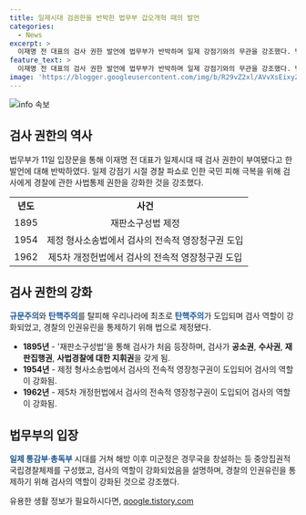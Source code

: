 ```yaml
---
title: 일제시대 검권한을 반박한 법무부 갑오개혁 때의 발언
categories:
  - News
excerpt: >
  이재명 전 대표의 검사 권한 발언에 법무부가 반박하며 일제 강점기와의 무관을 강조했다. 법무부는 검사 역할이 규문주의에서 탄핵주의로 전환되며 경찰의 통제를 위해 강화된 것이라고 설명했다. 1954년 제정 형사소송법 및 1962년 제5차 개정헌법에서 검사의 영장청구권이 도입된 것은 경찰의 인권유린을 통제하기 위한 조치였다. (총 단어 수: 150)
feature_text: >
  이재명 전 대표의 검사 권한 발언에 법무부가 반박하며 일제 강점기와의 무관을 강조했다. 법무부는 검사 역할이 규문주의에서 탄핵주의로 전환되며 경찰의 통제를 위해 강화된 것이라고 설명했다. 1954년 제정 형사소송법 및 1962년 제5차 개정헌법에서 검사의 영장청구권이 도입된 것은 경찰의 인권유린을 통제하기 위한 조치였다. (총 단어 수: 150)
image: 'https://blogger.googleusercontent.com/img/b/R29vZ2xl/AVvXsEixyZcFfHzMRdzZMjFBmAUKJYCLCGyLL1o632UiGVXcaFdKo_bkvkuCioo0uUKlGfBVcT3P84aROyZIXSBEx3Aw5nCQ3pTgDom1WDC4m8eifvWiAmWEEVb4x6G_l8C0QH225ldMjyaFvpxGEBGNO37VmDTDMHGhJPq73UglMfDca1-0aw/s1600/blogspot.png'
---
```


<p><img src="https://blogger.googleusercontent.com/img/b/R29vZ2xl/AVvXsEixyZcFfHzMRdzZMjFBmAUKJYCLCGyLL1o632UiGVXcaFdKo_bkvkuCioo0uUKlGfBVcT3P84aROyZIXSBEx3Aw5nCQ3pTgDom1WDC4m8eifvWiAmWEEVb4x6G_l8C0QH225ldMjyaFvpxGEBGNO37VmDTDMHGhJPq73UglMfDca1-0aw/s1600/blogspot.png" alt="info 속보" /></p>

<h2 data-ke-size="size26">검사 권한의 역사</h2>

<p data-ke-size="size16">법무부가 11일 입장문을 통해 이재명 전 대표가 일제시대 때 검사 권한이 부여됐다고 한 발언에 대해 반박하였다. 일제 강점기 시절 경찰 파쇼로 인한 국민 피해 극복을 위해 검사에게 경찰에 관한 사법통제 권한을 강화한 것을 강조했다.</p>

<table>
    <tr>
        <td style="text-align: center; height: 17px;"><b>년도</b></td>
        <td style="text-align: center; height: 17px;"><b>사건</b></td>
    </tr>
    <tr>
        <td style="text-align: center; height: 17px;">1895</td>
        <td style="text-align: center; height: 17px;">재판소구성법 제정</td>
    </tr>
    <tr>
        <td style="text-align: center; height: 17px;">1954</td>
        <td style="text-align: center; height: 17px;">제정 형사소송법에서 검사의 전속적 영장청구권 도입</td>
    </tr>
    <tr>
        <td style="text-align: center; height: 17px;">1962</td>
        <td style="text-align: center; height: 17px;">제5차 개정헌법에서 검사의 전속적 영장청구권 도입</td>
    </tr>
</table>

<h2 data-ke-size="size26">검사 권한의 강화</h2>

<p data-ke-size="size16"><b><span style="color: #1a5490;">규문주의</span></b>와 <b><span style="color: #1a5490;">탄핵주의</span></b>를 탈피해 우리나라에 최초로 <b><span style="color: #1a5490;">탄핵주의</span></b>가 도입되며 검사 역할이 강화되었고, 경찰의 인권유린을 통제하기 위해 법으로 제정됐다.</p>

<ul>
    <li><b>1895년</b> - '재판소구성법'을 통해 검사가 처음 등장하며, 검사가 <b>공소권</b>, <b>수사권</b>, <b>재판집행권</b>, <b>사법경찰에 대한 지휘권</b>을 갖게 됨.</li>
    <li><b>1954년</b> - 제정 형사소송법에서 검사의 전속적 영장청구권이 도입되어 검사의 역할이 강화됨.</li>
    <li><b>1962년</b> - 제5차 개정헌법에서 검사의 전속적 영장청구권이 도입되어 검사의 역할이 강화됨.</li>
</ul>

<h2 data-ke-size="size26">법무부의 입장</h2>

<p data-ke-size="size16"><b><span style="color: #1a5490;">일제 통감부</span></b>·<b><span style="color: #1a5490;">총독부</span></b> 시대를 거쳐 해방 이후 미군정은 경무국을 창설하는 등 중앙집권적 국립경찰체제를 구성했고, 검사의 역할이 강화되었음을 설명하며, 경찰의 인권유린을 통제하기 위해 검사의 역할이 강화된 것으로 강조했다.</p>
유용한 생활 정보가 필요하시다면, <a href="https://qoogle.tistory.com" rel="dofollow">qoogle.tistory.com</a>


